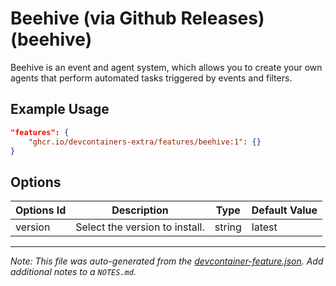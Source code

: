 
# Beehive (via Github Releases) (beehive)

Beehive is an event and agent system, which allows you to create your own agents that perform automated tasks triggered by events and filters.

## Example Usage

```json
"features": {
    "ghcr.io/devcontainers-extra/features/beehive:1": {}
}
```

## Options

| Options Id | Description | Type | Default Value |
|-----|-----|-----|-----|
| version | Select the version to install. | string | latest |



---

_Note: This file was auto-generated from the [devcontainer-feature.json](devcontainer-feature.json).  Add additional notes to a `NOTES.md`._
